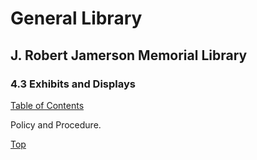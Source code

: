 [0]: ../README.md
[4.3]: exhibits-and-displays.md

# General Library
## J. Robert Jamerson Memorial Library
### 4.3 Exhibits and Displays
[Table of Contents][0]

Policy and Procedure.

[Top][4.3]